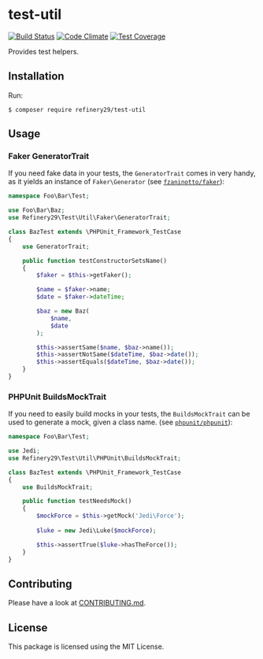 # test-util

[![Build Status](https://travis-ci.org/refinery29/test-util.svg?branch=master)](https://travis-ci.org/refinery29/test-util)
[![Code Climate](https://codeclimate.com/github/refinery29/test-util/badges/gpa.svg)](https://codeclimate.com/github/refinery29/test-util)
[![Test Coverage](https://codeclimate.com/github/refinery29/test-util/badges/coverage.svg)](https://codeclimate.com/github/refinery29/test-util/coverage)

Provides test helpers.

## Installation

Run:

```
$ composer require refinery29/test-util
```

## Usage

### Faker GeneratorTrait

If you need fake data in your tests, the `GeneratorTrait` comes in very handy, as it
yields an instance of `Faker\Generator` (see [`fzaninotto/faker`](https://github.com/fzaninotto/Faker)):

```php
namespace Foo\Bar\Test;

use Foo\Bar\Baz;
use Refinery29\Test\Util\Faker\GeneratorTrait;

class BazTest extends \PHPUnit_Framework_TestCase
{
    use GeneratorTrait;

    public function testConstructorSetsName()
    {
        $faker = $this->getFaker();

        $name = $faker->name;
        $date = $faker->dateTime;

        $baz = new Baz(
            $name,
            $date
        );

        $this->assertSame($name, $baz->name());
        $this->assertNotSame($dateTime, $baz->date());
        $this->assertEquals($dateTime, $baz->date());
    }
}
```

### PHPUnit BuildsMockTrait

If you need to easily build mocks in your tests, the `BuildsMockTrait` can be used to generate a mock, given a class name.
(see [`phpunit/phpunit`](https://github.com/sebastianbergmann/phpunit)):

```php
namespace Foo\Bar\Test;

use Jedi;
use Refinery29\Test\Util\PHPUnit\BuildsMockTrait;

class BazTest extends \PHPUnit_Framework_TestCase
{
    use BuildsMockTrait;

    public function testNeedsMock()
    {
        $mockForce = $this->getMock('Jedi\Force');
        
        $luke = new Jedi\Luke($mockForce);

        $this->assertTrue($luke->hasTheForce());
    }
}
```

## Contributing

Please have a look at [CONTRIBUTING.md](CONTRIBUTING.md).

## License

This package is licensed using the MIT License.
